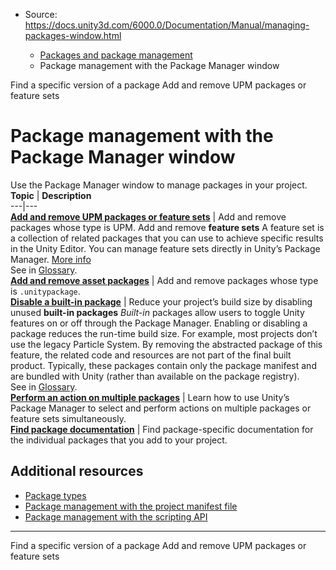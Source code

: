 * Source: https://docs.unity3d.com/6000.0/Documentation/Manual/managing-packages-window.html

  * [Packages and package management](https://docs.unity3d.com/6000.0/Documentation/Manual/PackagesList.html)
  * Package management with the Package Manager window


[](https://docs.unity3d.com/6000.0/Documentation/Manual/upm-ui-find-ver.html)
Find a specific version of a package
[](https://docs.unity3d.com/6000.0/Documentation/Manual/upm-ui-actions.html)
Add and remove UPM packages or feature sets
# Package management with the Package Manager window
Use the Package Manager window to manage packages in your project.
**Topic** | **Description**  
---|---  
**[Add and remove UPM packages or feature sets](https://docs.unity3d.com/6000.0/Documentation/Manual/upm-ui-actions.html)** | Add and remove packages whose type is UPM. Add and remove **feature sets** A feature set is a collection of related packages that you can use to achieve specific results in the Unity Editor. You can manage feature sets directly in Unity’s Package Manager. [More info](https://docs.unity3d.com/6000.0/Documentation/Manual/FeatureSets.html)  
See in [Glossary](https://docs.unity3d.com/6000.0/Documentation/Manual/Glossary.html#Featureset).  
**[Add and remove asset packages](https://docs.unity3d.com/6000.0/Documentation/Manual/upm-ui-actions-ap.html)** | Add and remove packages whose type is `.unitypackage`.  
**[Disable a built-in package](https://docs.unity3d.com/6000.0/Documentation/Manual/upm-ui-disable.html)** | Reduce your project’s build size by disabling unused **built-in packages** _Built-in_ packages allow users to toggle Unity features on or off through the Package Manager. Enabling or disabling a package reduces the run-time build size. For example, most projects don’t use the legacy Particle System. By removing the abstracted package of this feature, the related code and resources are not part of the final built product. Typically, these packages contain only the package manifest and are bundled with Unity (rather than available on the package registry).  
See in [Glossary](https://docs.unity3d.com/6000.0/Documentation/Manual/Glossary.html#Built-inpackage).  
**[Perform an action on multiple packages](https://docs.unity3d.com/6000.0/Documentation/Manual/upm-ui-multi.html)** | Learn how to use Unity’s Package Manager to select and perform actions on multiple packages or feature sets simultaneously.  
**[Find package documentation](https://docs.unity3d.com/6000.0/Documentation/Manual/upm-docs.html)** | Find package-specific documentation for the individual packages that you add to your project.  
## Additional resources
  * [Package types](https://docs.unity3d.com/6000.0/Documentation/Manual/upm-package-types.html)
  * [Package management with the project manifest file](https://docs.unity3d.com/6000.0/Documentation/Manual/managing-packages-manifest.html)
  * [Package management with the scripting API](https://docs.unity3d.com/6000.0/Documentation/Manual/managing-packages-api.html)


* * *
[](https://docs.unity3d.com/6000.0/Documentation/Manual/upm-ui-find-ver.html)
Find a specific version of a package
[](https://docs.unity3d.com/6000.0/Documentation/Manual/upm-ui-actions.html)
Add and remove UPM packages or feature sets

